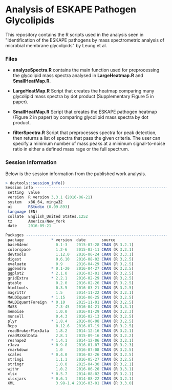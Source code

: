 # Analysis of ESKAPE Pathogen Glycolipids

This repository contains the R scripts used in the analysis seen in "Identification of the ESKAPE pathogens by mass spectrometric analysis of microbial membrane glycolipids" by Leung et al.   


### Files
- **analyzeSpectra.R** contains the main function used for preprocessing the glycolipid mass spectra analysed in **LargeHeatmap.R** and **SmallHeatMap.R**. 

- **LargeHeatMap.R** Script that creates the heatmap comparing many glycolipid mass spectra by dot product (Supplementary Figure 5 in paper).  

- **SmallHeatMap.R** Script that creates the ESKAPE pathogen heatmap (Figure 2 in paper) by comparing glycolipid mass spectra by dot product.  

- **filterSpectra.R** Script that preprocesses spectra for peak detection, then returns a list of spectra that pass the given criteria. The user can specify a minimum number of mass peaks at a minimum signal-to-noise ratio in either a defined mass rage or the full spectrum.

### Session Information

Below is the session information from the published work analysis.

```R
> devtools::session_info()
Session info -------------------------------------------------------------------------------------
 setting  value                       
 version  R version 3.3.1 (2016-06-21)
 system   x86_64, mingw32             
 ui       RStudio (0.99.893)          
 language (EN)                        
 collate  English_United States.1252  
 tz       America/New_York            
 date     2016-09-21                  

Packages -----------------------------------------------------------------------------------------
 package            * version  date       source        
 base64enc            0.1-3    2015-07-28 CRAN (R 3.2.1)
 colorspace           1.2-6    2015-03-11 CRAN (R 3.2.1)
 devtools             1.12.0   2016-06-24 CRAN (R 3.3.1)
 digest               0.6.10   2016-08-02 CRAN (R 3.2.5)
 evaluate             0.9      2016-04-29 CRAN (R 3.2.5)
 ggdendro           * 0.1-20   2016-04-27 CRAN (R 3.2.5)
 ggplot2            * 2.1.0    2016-03-01 CRAN (R 3.2.5)
 gridExtra          * 2.2.1    2016-02-29 CRAN (R 3.2.5)
 gtable               0.2.0    2016-02-26 CRAN (R 3.2.5)
 htmltools            0.3.5    2016-03-21 CRAN (R 3.2.5)
 magrittr             1.5      2014-11-22 CRAN (R 3.2.1)
 MALDIquant         * 1.15     2016-06-25 CRAN (R 3.2.5)
 MALDIquantForeign  * 0.10     2015-11-01 CRAN (R 3.2.5)
 MASS                 7.3-45   2016-04-21 CRAN (R 3.3.1)
 memoise              1.0.0    2016-01-29 CRAN (R 3.2.3)
 munsell              0.4.3    2016-02-13 CRAN (R 3.2.5)
 plyr               * 1.8.4    2016-06-08 CRAN (R 3.2.5)
 Rcpp                 0.12.6   2016-07-19 CRAN (R 3.2.5)
 readBrukerFlexData   1.8.2    2014-12-16 CRAN (R 3.2.1)
 readMzXmlData        2.8.1    2015-09-16 CRAN (R 3.2.2)
 reshape2           * 1.4.1    2014-12-06 CRAN (R 3.2.1)
 rJava              * 0.9-8    2016-01-07 CRAN (R 3.2.3)
 rmarkdown            1.0      2016-07-08 CRAN (R 3.2.5)
 scales             * 0.4.0    2016-02-26 CRAN (R 3.2.5)
 stringi              1.1.1    2016-05-27 CRAN (R 3.2.5)
 stringr              1.0.0    2015-04-30 CRAN (R 3.2.1)
 withr                1.0.2    2016-06-20 CRAN (R 3.3.1)
 xlsx               * 0.5.7    2014-08-02 CRAN (R 3.2.1)
 xlsxjars           * 0.6.1    2014-08-22 CRAN (R 3.2.1)
 XML                  3.98-1.4 2016-03-01 CRAN (R 3.3.0)
```